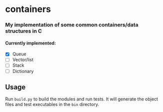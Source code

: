 # containers

### My implementation of some common containers/data structures in C
#### Currently implemented:
- [x] Queue
- [ ] Vector/list
- [ ] Stack
- [ ] Dictionary

## Usage
Run `build.py` to build the modules and run tests. It will generate the object files and test executables in the `bin` directory.

